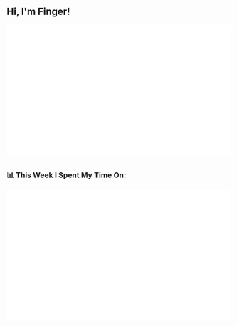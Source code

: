 <h2> Hi, I'm Finger!</h2>

<img align="right" src="https://raw.githubusercontent.com/spianmo/github-stats/master/generated/overview.svg#gh-light-mode-only">

<!-- <img align="right" height="160em" src="https://github-readme-stats-eight-theta.vercel.app/api/top-langs/?username=spianmo&layout=compact&langs_count=8&theme=algolia"/>	 -->
	
```go
package main

type Me struct {
	Name   string
	Job    string
	Code   string
	Skills string
}

func main() {
	me := &Me{
		Name:   "Finger",
		Job:    "Client-side Engineer",
		Code:   "Java, Kotlin, C#, Rust and C++ and Others",
		Skills: "Android, Security, Cross-platform client, NLP, CV, ASR ^o^",
	}
	_ = me
}
```


<h3>📊 This Week I Spent My Time On:</h3>
<img align='right' src="https://raw.githubusercontent.com/spianmo/github-stats/master/generated/languages.svg#gh-light-mode-only">

<!--START_SECTION:waka-->

```txt
Kotlin                 8 hrs 6 mins    ███████████▒░░░░░░░░░░░░░   44.97 %
C++                    3 hrs 38 mins   █████░░░░░░░░░░░░░░░░░░░░   20.18 %
Bash                   1 hr 48 mins    ██▓░░░░░░░░░░░░░░░░░░░░░░   10.05 %
Java                   1 hr 10 mins    █▓░░░░░░░░░░░░░░░░░░░░░░░   06.49 %
textmate               39 mins         █░░░░░░░░░░░░░░░░░░░░░░░░   03.65 %
```

<!--END_SECTION:waka-->
